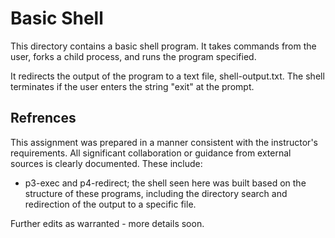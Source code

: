 # Basic Shell

This directory contains a basic shell program. It takes commands from the
user, forks a child process, and runs the program specified.

It redirects the output of the program to a text file, shell-output.txt. The
shell terminates if the user enters the string "exit" at the prompt.

## Refrences

This assignment was prepared in a manner consistent with the instructor's
requirements. All significant collaboration or guidance from external sources
is clearly documented. These include:

* p3-exec and p4-redirect; the shell seen here was built based on the
  structure of these programs, including the directory search and
  redirection of the output to a specific file.
  

Further edits as warranted - more details soon.
